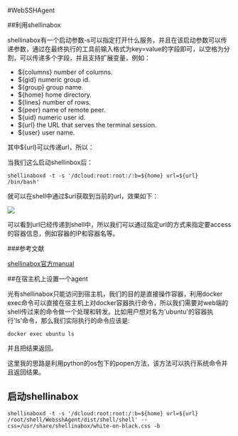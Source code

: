 #WebSSHAgent

##利用shellinabox

shellinabox有一个启动参数-s可以指定打开什么服务，并且在该启动参数可以传递参数，通过在最终执行的工具前输入格式为key=value的字段即可，以空格为分割，可以传递多个字段，并且支持扩展变量，例如：

- ${columns} number of columns.
- ${gid} numeric group id.
- ${group} group name.
- ${home} home directory.
- ${lines} number of rows.
- ${peer} name of remote peer.
- ${uid} numeric user id.
- ${url} the URL that serves the terminal session.
- ${user} user name.


其中${url}可以传递url，所以：

当我们这么启动shellinbox后：

	shellinaboxd -t -s '/dcloud:root:root:/:b=${home} url=${url} /bin/bash' 

就可以在shell中通过$url获取到当前的url，效果如下：

![](http://images2015.cnblogs.com/blog/756310/201702/756310-20170220203707710-542480378.png)


可以看到url已经传递到shell中，所以我们可以通过指定url的方式来指定要access的容器信息，例如容器的IP和容器名等。

###参考文献

[shellinabox官方manual](https://github.com/shellinabox/shellinabox/wiki/Shell-In-A-Box-manual)

##在宿主机上设置一个agent

光有shellinabox只能访问到宿主机，我们的目的是直接操作容器，利用docker exec命令可以直接在宿主机上对docker容器执行命令，所以我们需要对web端的shell传过来的命令做一个处理和转发。比如用户想对名为'ubuntu'的容器执行'ls'命令，那么我们实际执行的命令应该是:

	docker exec ubuntu ls

并且把结果返回。

这里我的思路是利用python的os包下的popen方法，该方法可以执行系统命令并且返回结果。


## 启动shellinabox

	shellinaboxd -t -s '/dcloud:root:root:/:b=${home} url=${url} /root/shell/WebsshAgent/dist/shell/shell' --css=/usr/share/shellinabox/white-on-black.css -b
